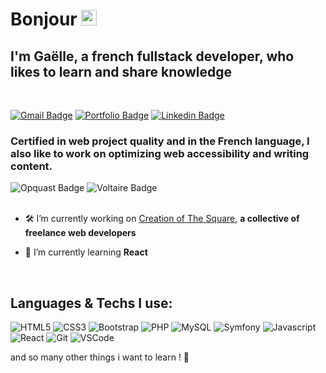 <h1>Bonjour <img src="https://media.giphy.com/media/hvRJCLFzcasrR4ia7z/giphy.gif" width="25px"></h1>

<h2>I'm Gaëlle, a french fullstack developer, who likes to learn and share knowledge </h2>

<br/>

[![Gmail Badge](https://img.shields.io/badge/-Gmail-c14438?style=flat&logo=Gmail&logoColor=white&link=mailto:gaelle.ruf@gmail.com)](mailto:gaelle.ruf@gmail.com)
[![Portfolio Badge](https://img.shields.io/badge/-Portfolio-262626?style=flat&logo=Google-Chrome&logoColor=white&link=http://gaelle-ruf.cropup.fr/)](http://gaelle-ruf.cropup.fr/)
[![Linkedin Badge](https://img.shields.io/badge/-LinkedIn-blue?style=flat&logo=Linkedin&logoColor=white&link=https://www.linkedin.com/in/gaelle-ruf/)](https://www.linkedin.com/in/jlim/)

<h3>Certified in web project quality and in the French language, I also like to work on optimizing web accessibility and writing content.</h3>

  ![Opquast Badge](https://img.shields.io/badge/Opquast-885-2F4554?labelColor=7E898A?style=flat-square&logo=opquast&logoColor=white&link=https://directory.opquast.com/fr/certificat/1BRVIL/)
  ![Voltaire Badge](https://img.shields.io/badge/Voltaire-908-791810?labelColor=7E898A?style=flat-square&logo=voltaire&logoColor=white&link=https://mon.certificat-voltaire.fr/verification-certificat?code=nnffcy)
<br/>
<br/>

- 🛠️ I’m currently working on [Creation of The Square](http://the-square.white-umbrella.fr/), **a collective of freelance web developers**

- 🌱 I’m currently learning **React**
<br/>

<h2>Languages & Techs I use:</h2>
<p>
  <img alt="HTML5" src="https://img.shields.io/badge/-HTML5-E34F26?style=flat-square&logo=html5&logoColor=white" />
  
  <img alt="CSS3" src="https://img.shields.io/badge/-CSS3-1572B6?style=flat-square&logo=css3&logoColor=white" />
  
  <img alt="Bootstrap" src="https://img.shields.io/badge/-Bootstrap-563D7C?style=flat-square&logo=bootstrap&logoColor=white" />
  
  <img alt="PHP" src="https://img.shields.io/badge/-PHP-7377AD?style=flat-square&logo=php&logoColor=white" />
  
  <img alt="MySQL" src="https://img.shields.io/badge/-MySQL-4479A1?style=flat-square&logo=MySQL&&logoColor=white" />    
  
  <img alt="Symfony" src="https://img.shields.io/badge/Symfony-000000?style=flat-square&logo=symfony&logoColor=white" />    
  
  <img alt="Javascript" src="https://img.shields.io/badge/-JavaScript-%23F7DF1C?style=flat-square&logo=javascript&logoColor=000000&labelColor=%23F7DF1C&color=%23FFCE5A" />
  
  <img alt="React" src="https://img.shields.io/badge/-React-61dafb?style=flat-square&logo=react&logoColor=white" />
  
  <img alt="Git" src="https://img.shields.io/badge/-Git-%23F05032?style=flat-square&logo=git&logoColor=white" />   
  
  <img alt="VSCode" src="https://img.shields.io/badge/-VSCode-%23007ACC?style=flat-square&logo=Visual-studio-code&logoColor=white" />
  
  and so many other things i want to learn ! 🚧
  
</p>
